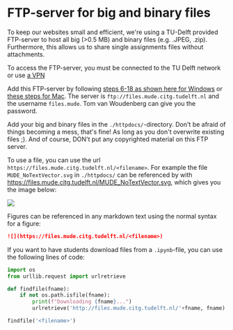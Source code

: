 # FTP-server for big and binary files

To keep our websites small and efficient, we're using a TU-Delft provided FTP-server to host all big (>0.5 MB) and binary files (e.g. .JPEG, .zip). Furthermore, this allows us to share single assignments files without attachments.

To access the FTP-server, you must be connected to the TU Delft network or use [a VPN](https://intranet.tudelft.nl/-/openvpn)

Add this FTP-server by following [steps 6-18 as shown here for Windows](https://github.com/tudelft-mude) or [these steps for Mac](https://ftp-mac.com/how-to-use-ftp-on-mac.html). The server is `ftp://files.mude.citg.tudelft.nl` and the username `files.mude`. Tom van Woudenberg can give you the password.

Add your big and binary files in the `./httpdocs/`-directory. Don't be afraid of things becoming a mess, that's fine! As long as you don't overwrite existing files ;). And of course, DON't put any copyrighted material on this FTP server.

To use a file, you can use the url `https://files.mude.citg.tudelft.nl/<filename>`. For example the file `MUDE_NoTextVector.svg` in `./httpdocs/` can be referenced by with https://files.mude.citg.tudelft.nl/MUDE_NoTextVector.svg, which gives you the image below:

![](https://files.mude.citg.tudelft.nl/MUDE_NoTextVector.svg)

Figures can be referenced in any markdown text using the normal syntax for a figure:

```md
![](https://files.mude.citg.tudelft.nl/<filename>)
```

If you want to have students download files from a `.ipynb`-file, you can use the following lines of code:

```python
import os
from urllib.request import urlretrieve

def findfile(fname):
    if not os.path.isfile(fname):
        print(f"Downloading {fname}...")
        urlretrieve('http://files.mude.citg.tudelft.nl/'+fname, fname)

findfile('<filename>')
```